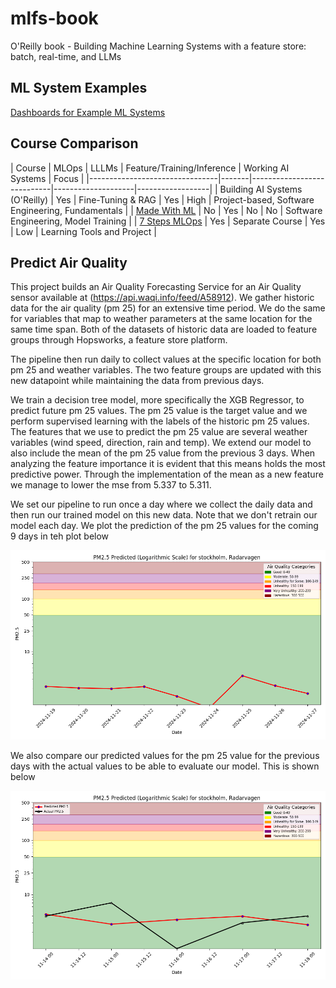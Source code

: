 # mlfs-book
O'Reilly book - Building Machine Learning Systems with a feature store: batch, real-time, and LLMs


## ML System Examples


[Dashboards for Example ML Systems](https://featurestorebook.github.io/mlfs-book/)

## Course Comparison

| Course                         | MLOps | LLLMs             | Feature/Training/Inference | Working AI Systems | Focus |
|--------------------------------|-------|----------------------------|--------------------|------------------|
| Building AI Systems (O'Reilly) | Yes   | Fine-Tuning & RAG | Yes                        | High               | Project-based, Software Engineering, Fundamentals    |
| [Made With ML](https://madewithml.com/)                   | No          | Yes   | No                         | No                 | Software Engineering, Model Training   |
| [7 Steps MLOps](https://www.pauliusztin.me/courses/the-full-stack-7-steps-mlops-framework)            | Yes   | Separate Course    | Yes                        | Low                | Learning Tools and Project    |


## Predict Air Quality

This project builds an Air Quality Forecasting Service for an Air Quality sensor available at (https://api.waqi.info/feed/A58912). We gather historic data for the air quality (pm 25) for an extensive time period. We do the same for variables that map to weather parameters at the same location for the same time span. Both of the datasets of historic data are loaded to feature groups through Hopsworks, a feature store platform.

The pipeline then run daily to collect values at the specific location for both pm 25 and weather variables. The two feature groups are updated with this new datapoint while maintaining the data from previous days.

We train a decision tree model, more specifically the XGB Regressor, to predict future pm 25 values. The pm 25 value is the target value and we perform supervised learning with the labels of the historic pm 25 values. The features that we use to predict the pm 25 value are several weather variables (wind speed, direction, rain and temp). We extend our model to also include the mean of the pm 25 value from the previous 3 days. When analyzing the feature importance it is evident that this means holds the most predictive power. Through the implementation of the mean as a new feature we manage to lower the mse from 5.337 to 5.311.

We set our pipeline to run once a day where we collect the daily data and then run our trained model on this new data. Note that we don't retrain our model each day. We plot the prediction of the pm 25 values for the coming 9 days in teh plot below

![Air quality Prediction](docs/air-quality/assets/img/pm25_forecast.png)


We also compare our predicted values for the pm 25 value for the previous days with the actual values to be able to evaluate our model. This is shown below


![Personalized Air Quality with LLMs Architecture](docs/air-quality/assets/img/pm25_hindcast_1day.png)
